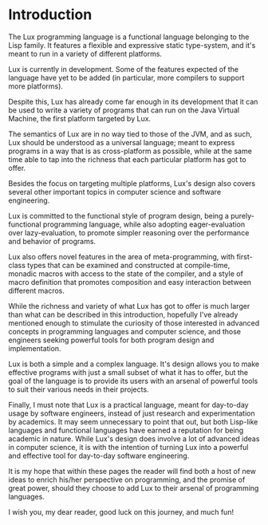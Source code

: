 # Introduction

The Lux programming language is a functional language belonging to the Lisp family.
It features a flexible and expressive static type-system, and it's meant to run in a variety of different platforms.

Lux is currently in development.
Some of the features expected of the language have yet to be added (in particular, more compilers to support more platforms).

Despite this, Lux has already come far enough in its development that it can be used to write a variety of programs that can run on the Java Virtual Machine, the first platform targeted by Lux.

The semantics of Lux are in no way tied to those of the JVM, and as such, Lux should be understood as a universal language; meant to express programs in a way that is as cross-platform as possible, while at the same time able to tap into the richness that each particular platform has got to offer.

Besides the focus on targeting multiple platforms, Lux's design also covers several other important topics in computer science and software engineering.

Lux is committed to the functional style of program design, being a purely-functional programming language, while also adopting eager-evaluation over lazy-evaluation, to promote simpler reasoning over the performance and behavior of programs.

Lux also offers novel features in the area of meta-programming, with first-class types that can be examined and constructed at compile-time, monadic macros with access to the state of the compiler, and a style of macro definition that promotes composition and easy interaction between different macros.

While the richness and variety of what Lux has got to offer is much larger than what can be described in this introduction, hopefully I've already mentioned enough to stimulate the curiosity of those interested in advanced concepts in programming languages and computer science, and those engineers seeking powerful tools for both program design and implementation.

Lux is both a simple and a complex language.
It's design allows you to make effective programs with just a small subset of what it has to offer, but the goal of the language is to provide its users with an arsenal of powerful tools to suit their various needs in their projects.

Finally, I must note that Lux is a practical language, meant for day-to-day usage by software engineers, instead of just research and experimentation by academics.
It may seem unnecessary to point that out, but both Lisp-like languages and functional languages have earned a reputation for being academic in nature.
While Lux's design does involve a lot of advanced ideas in computer science, it is with the intention of turning Lux into a powerful and effective tool for day-to-day software engineering.

It is my hope that within these pages the reader will find both a host of new ideas to enrich his/her perspective on programming, and the promise of great power, should they choose to add Lux to their arsenal of programming languages.

I wish you, my dear reader, good luck on this journey, and much fun!

